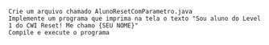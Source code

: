 
    Crie um arquivo chamado AlunoResetComParametro.java
    Implemente um programa que imprima na tela o texto "Sou aluno do Level 1 do CWI Reset! Me chamo {SEU NOME}"
    Compile e execute o programa
